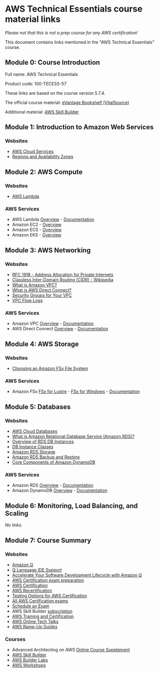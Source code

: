 # AWS Technical Essentials course material links

_Please not that this is not a prep course for any AWS certification!_

This document contains links mentioned in the "AWS Technical Essentials" course. 

## Module 0: Course Introduction

Full name: AWS Technical Essentials

Product code: 100-TECESS-57

These links are based on the course version 5.7.4.

The official course material: [eVantage Bookshelf (VitalSource)](https://evantage.gilmoreglobal.com)

Additional material: [AWS Skill Builder](https://explore.skillbuilder.aws/)

## Module 1: Introduction to Amazon Web Services

### Websites

- [AWS Cloud Services](https://aws.amazon.com/products/)
- [Regions and Availability Zones](https://aws.amazon.com/about-aws/global-infrastructure/regions_az/)

## Module 2: AWS Compute

### Websites

- [AWS Lambda](https://aws.amazon.com/lambda/)

### AWS Services

- AWS Lambda [Overview](https://aws.amazon.com/documentation-overview/lambda/) - [Documentation](https://docs.aws.amazon.com/lambda/)
- Amazon EC2 - [Overview](https://aws.amazon.com/documentation-overview/ec2/)
- Amazon ECS - [Overview](https://aws.amazon.com/documentation-overview/ecs/)
- Amazon EKS - [Overview](https://aws.amazon.com/documentation-overview/eks/)


## Module 3: AWS Networking

### Websites

- [RFC 1918 - Address Allocation for Private Internets](https://tools.ietf.org/html/rfc1918)
- [Classless Inter-Domain Routing (CIDR) - Wikipedia](https://en.wikipedia.org/wiki/Classless_Inter-Domain_Routing)
- [What is Amazon VPC?](https://docs.aws.amazon.com/vpc/latest/userguide/what-is-amazon-vpc.html)
- [What is AWS Direct Connect?
](https://docs.aws.amazon.com/directconnect/latest/UserGuide/Welcome.html)
- [Security Groups for Your VPC](https://docs.aws.amazon.com/vpc/latest/userguide/VPC_SecurityGroups.html)
- [VPC Flow Logs](https://docs.aws.amazon.com/vpc/latest/userguide/flow-logs.html)

### AWS Services

- Amazon VPC [Overview](https://aws.amazon.com/documentation-overview/vpc/) - [Documentation](https://docs.aws.amazon.com/vpc/)
- AWS Direct Connect [Overview](https://aws.amazon.com/documentation-overview/direct-connect/) - [Documentation](https://docs.aws.amazon.com/directconnect/)

## Module 4: AWS Storage

### Websites

- [Choosing an Amazon FSx File System](https://aws.amazon.com/fsx/when-to-choose-fsx/)

### AWS Services

- Amazon FSx [FSx for Lustre](https://aws.amazon.com/documentation-overview/lustre/) - [FSx for Windows](https://aws.amazon.com/documentation-overview/fsx-windows/) - [Documentation](https://docs.aws.amazon.com/fsx/)

## Module 5: Databases

### Websites

- [AWS Cloud Databases](https://aws.amazon.com/products/databases/)
- [What is Amazon Relational Database Service (Amazon RDS)?](https://docs.aws.amazon.com/AmazonRDS/latest/UserGuide/Welcome.html)
- [Overview of RDS DB Instances](https://docs.aws.amazon.com/AmazonRDS/latest/UserGuide/Overview.DBInstance.html)
- [DB Instance Classes](https://docs.aws.amazon.com/AmazonRDS/latest/UserGuide/Concepts.DBInstanceClass.html)
- [Amazon RDS Storage](https://docs.aws.amazon.com/AmazonRDS/latest/UserGuide/CHAP_Storage.html)
- [Amazon RDS Backup and Restore](https://aws.amazon.com/rds/features/backup)
- [Core Components of Amazon DynamoDB](https://docs.aws.amazon.com/amazondynamodb/latest/developerguide/HowItWorks.CoreComponents.html)

### AWS Services

- Amazon RDS [Overview](https://aws.amazon.com/documentation-overview/relational-database-service/) - [Documentation](https://docs.aws.amazon.com/rds/)
- Amazon DynamoDB [Overview](https://aws.amazon.com/documentation-overview/dynamodb/) - [Documentation](https://docs.aws.amazon.com/dynamodb/)

## Module 6: Monitoring, Load Balancing, and Scaling

_No links._

## Module 7: Course Summary

### Websites

- [Amazon Q](https://aws.amazon.com/q/)
- [Q Language IDE Support](https://docs.aws.amazon.com/amazonq/latest/qdeveloper-ug/q-language-ide-support.html)
- [Accelerate Your Software Development Lifecycle with Amazon Q](https://aws.amazon.com/blogs/devops/accelerate-your-software-development-lifecycle-with-amazon-q/)
- [AWS Certification exam preparation](https://aws.amazon.com/certification/certification-prep/)
- [AWS Certification](https://aws.amazon.com/certification/)
- [AWS Recertification](https://aws.amazon.com/certification/recertification/)
- [Testing Options for AWS Certification](https://aws.amazon.com/certification/certification-prep/testing/)
- [All AWS Certification exams](https://aws.amazon.com/certification/exams/)
- [Schedule an Exam](https://aws.amazon.com/certification/certification-prep/testing/)
- AWS Skill Builder [subscription](https://aws.amazon.com/training/digital)
- [AWS Training and Certification](https://aws.amazon.com/training)
- [AWS Online Tech Talks](https://aws.amazon.com/events/online-tech-talks/on-demand/)
- [AWS Ramp-Up Guides](https://aws.amazon.com/training/ramp-up-guides/)

### Courses

- Advanced Architecting on AWS [Online Course Supplement](https://explore.skillbuilder.aws/learn/course/external/view/elearning/1283/advanced-architecting-on-aws-online-course-supplement)
- [AWS Skill Builder](https://explore.skillbuilder.aws/learn)
- [AWS Builder Labs](https://aws.amazon.com/training/digital/aws-builder-labs/)
- [AWS Workshops](https://workshops.aws/)
